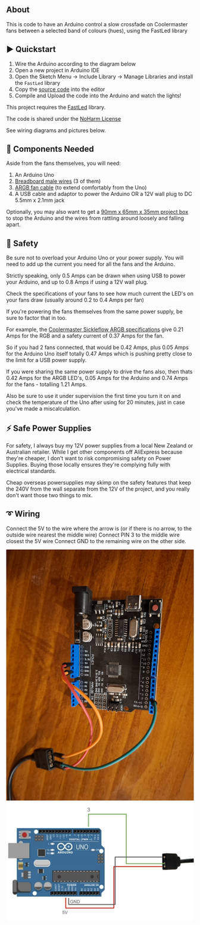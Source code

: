 ## About

This is code to have an Arduino control a slow crossfade on Coolermaster fans between a selected band of colours (hues), using the FastLed library

## ▶️ Quickstart

1. Wire the Arduino according to the diagram below
2. Open a new project in Arduino IDE
3. Open the Sketch Menu -> Include Library -> Manage Libraries and install the `FastLed` library
4. Copy the [source code](./fan_light_fader.ino) into the editor
5. Compile and Upload the code into the Arduino and watch the lights!

This project requires the [FastLed](https://github.com/FastLED/FastLED/wiki/Pixel-reference) library.

The code is shared under the [NoHarm License](./LICENSE.md)

See wiring diagrams and pictures below.

## 🛒 Components Needed

Aside from the fans themselves, you will need:

1. An Arduino Uno
2. [Breadboard male wires](https://www.aliexpress.com/w/wholesale-bread-board-male-wires.html?spm=a2g0o.productlist.search.0) (3 of them)
3. [ARGB fan cable](https://www.aliexpress.com/w/wholesale-argb-fan-cable.html?spm=a2g0o.productlist.search.0) (to extend comfortably from the Uno)
4. A USB cable and adaptor to power the Arduino OR a 12V wall plug to DC 5.5mm x 2.1mm jack

Optionally, you may also want to get a [90mm x 65mm x 35mm project box](https://www.aliexpress.com/w/wholesale-90mm-65mm-plastic-project-box.html?spm=a2g0o.productlist.search.0) to stop the Arduino and the wires from rattling around loosely and falling apart.

## 🦺 Safety

Be sure not to overload your Arduino Uno or your power supply. You will need to add up the current you need for all the fans and the Arduino.

Strictly speaking, only 0.5 Amps can be drawn when using USB to power your Arduino, and up to 0.8 Amps if using a 12V wall plug.

Check the specifications of your fans to see how much current the LED's on your fans draw (usually around 0.2 to 0.4 Amps per fan)

If you're powering the fans themselves from the same power supply, be sure to factor that in too.

For example, the [Coolermaster Sickleflow ARGB specifications]([https://www.coolermaster.com/en-global/products/sickleflow-120/?tab=tech_spec](https://www.coolermaster.com/en-global/products/sickleflow-120-argb/?tab=tech_spec)) give 0.21 Amps for the RGB and a safety current of 0.37 Amps for the fan.

So if you had 2 fans connected, that would be 0.42 Amps, plus 0.05 Amps for the Arduino Uno itself totally 0.47 Amps which is pushing pretty close to the limit for a USB power supply.

If you were sharing the same power supply to drive the fans also, then thats 0.42 Amps for the ARGB LED's, 0.05 Amps for the Arduino and 0.74 Amps for the fans - totalling 1.21 Amps.

Also be sure to use it under supervision the first time you turn it on and check the temperature of the Uno after using for 20 minutes, just in case you've made a miscalculation.

## ⚡️ Safe Power Supplies

For safety, I always buy my 12V power supplies from a local New Zealand or Australian retailer. While I get other components off AliExpress because they're cheaper, I don't want to risk compromising safety on Power Supplies. Buying those locally ensures they're complying fully with electrical standards. 

Cheap overseas powersupplies may skimp on the safety features that keep the 240V from the wall separate from the 12V of the project, and you really don't want those two things to mix.


## ➰ Wiring

Connect the 5V to the wire where the arrow is
(or if there is no arrow, to the outside wire nearest the middle wire)
Connect PIN 3 to the middle wire closest the 5V wire
Connect GND to the remaining wire on the other side.

![Photo of Wiring](./wiring%20photo.jpg)
![Example of wiring from Arduino Uno](./argb%20wiring%20diagram.png)

